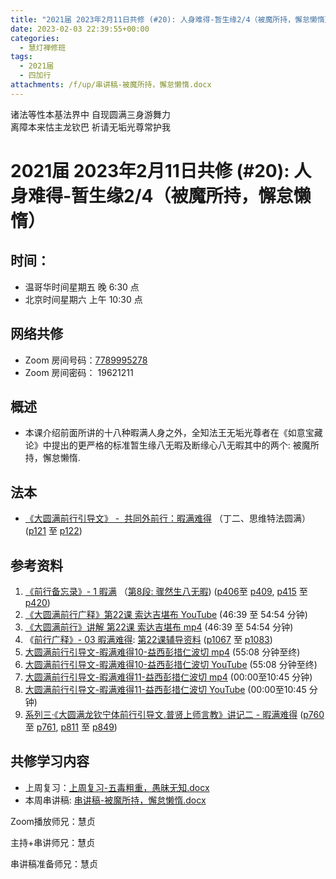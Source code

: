 ```yaml
---
title: "2021届 2023年2月11日共修 (#20): 人身难得-暂生缘2/4（被魔所持，懈怠懒惰）"
date: 2023-02-03 22:39:55+00:00
categories:
  - 慧灯禅修班
tags:
  - 2021届
  - 四加行
attachments: /f/up/串讲稿-被魔所持，懈怠懒惰.docx
---
```

<!--StartFragment-->

诸法等性本基法界中 自现圆满三身游舞力\
离障本来怙主龙钦巴 祈请无垢光尊常护我

# 2021届 2023年2月11日共修 (#20): 人身难得-暂生缘2/4（被魔所持，懈怠懒惰）

## 时间：

* 温哥华时间星期五 晚 6:30 点
* 北京时间星期六 上午 10:30 点

## 网络共修

* Zoom 房间号码：[7789995278](https://us02web.zoom.us/j/7789995278?pwd=VjZmbWJFY2k2K0E5RVB2cTNIQmhqUT09)
* Zoom 房间密码： 19621211

## 概述

* 本课介绍前面所讲的十八种暇满人身之外，全知法王无垢光尊者在《如意宝藏论》中提出的更严格的标准暂生缘八无暇及断缘心八无暇其中的两个: 被魔所持，懈怠懒惰.

## 法本

* [《](https://huidengchanxiu.net/refs/qxgs/qxgs-03xm)[大圆满前行引导文》 -  共同外前行：暇满难得](https://huidengchanxiu.net/books/dymqx/#%E4%B8%80%E6%9A%87%E6%BB%A1%E9%9A%BE%E5%BE%97) （丁二、思维特法圆满）([p121](https://huidengchanxiu.net/books/dymqx/#p121) 至 [p122](https://huidengchanxiu.net/books/dymqx/#p122))

## 参考资料

1. [《前行备忘录》- 1 暇满](https://huidengchanxiu.net/refs/qxbwl/qxxl4-01xm) （[第8段: 骤然生八无暇](https://huidengchanxiu.net/refs/qxbwl/qxxl4-01xm/#%E9%AA%A4%E7%84%B6%E7%94%9F%E5%85%AB%E6%97%A0%E6%9A%87)) ([p406](https://huidengchanxiu.net/refs/qxbwl/qxxl4-01xm/#p406)至 [p409](https://huidengchanxiu.net/refs/qxbwl/qxxl4-01xm/#p409), [p415](https://huidengchanxiu.net/refs/qxbwl/qxxl4-01xm/#p415) 至 [p420](https://huidengchanxiu.net/refs/qxbwl/qxxl4-01xm/#p420))
2. [《大圆满前行广释》第22课 索达吉堪布 YouTube](https://www.youtube.com/watch?v=7KE5jt3-vw8) (46:39 至 54:54 分钟)
3. [《大圆满前行》讲解 第22课 索达吉堪布 mp4](http://huidengchanxiu.net/jmy/007-%E5%A4%A7%E5%9C%86%E6%BB%A1%E5%89%8D%E8%A1%8C%E5%B9%BF%E9%87%8A/007-%E5%89%8D%E8%A1%8C%E5%B9%BF%E9%87%8A%E8%A7%86%E9%A2%91/%e3%80%8a%e5%a4%a7%e5%9c%86%e6%bb%a1%e5%89%8d%e8%a1%8c%e3%80%8b%e8%ae%b2%e8%a7%a3%e7%ac%ac22%e8%af%be.mp4) (46:39 至 54:54 分钟)
4. 《[前行广释》- 03 暇满难得](https://huidengchanxiu.net/refs/qxgs/fudao/qxgsfd-03xm): [第22课辅导资料](https://huidengchanxiu.net/refs/qxgs/fudao/qxgsfd-03xm/#%E5%89%8D%E8%A1%8C%E5%B9%BF%E9%87%8A%E7%AC%AC22%E8%AF%BE%E8%BE%85%E5%AF%BC%E8%B5%84%E6%96%99) ([p1067](https://huidengchanxiu.net/refs/qxgs/fudao/qxgsfd-03xm/#p1067) 至 [p1083](https://huidengchanxiu.net/refs/qxgs/fudao/qxgsfd-03xm/#p1083))
5. [大圆满前行引导文-暇满难得10-益西彭措仁波切 mp4](https://f.huidengchanxiu.net/jmy/xmfw/s3/02/%e5%89%8d%e8%a1%8c%e5%bc%95%e5%af%bc%e6%96%87-%e6%9a%87%e6%bb%a1%e9%9a%be%e5%be%9710.mp4) (55:08 分钟至终)
6. [大圆满前行引导文-暇满难得10-益西彭措仁波切 YouTube](https://www.youtube.com/watch?v=wiDqs2kde1Y&list=PL7aUyQTIJqAhd5VvMC0Ll__8JInqzft2t) (55:08 分钟至终)
7. [大圆满前行引导文-暇满难得11-益西彭措仁波切 mp4](https://f.huidengchanxiu.net/jmy/xmfw/s3/02/%e5%89%8d%e8%a1%8c%e5%bc%95%e5%af%bc%e6%96%87-%e6%9a%87%e6%bb%a1%e9%9a%be%e5%be%9711.mp4) (00:00至10:45 分钟)
8. [大圆满前行引导文-暇满难得11-益西彭措仁波切 YouTube](https://www.youtube.com/watch?v=gsjaZna0YRw&list=PL7aUyQTIJqAhd5VvMC0Ll__8JInqzft2t&index=26) (00:00至10:45 分钟)
9. [系列三·《大圆满龙钦宁体前行引导文.普贤上师言教》讲记二 - 暇满难得](https://huidengchanxiu.net/refs/xmfw/s3-ydw2-xmnd) ([p760](https://huidengchanxiu.net/refs/xmfw/s3-ydw2-xmnd/#p760) 至 [p761](https://huidengchanxiu.net/refs/xmfw/s3-ydw2-xmnd/#p761), [p811](https://huidengchanxiu.net/refs/xmfw/s3-ydw2-xmnd/#p811) 至 [p849](https://huidengchanxiu.net/refs/xmfw/s3-ydw2-xmnd/#p849))

## **共修学习内容**

* 上周复习：[上周复习-五毒粗重，愚昧无知.docx](/f/up/上周复习-五毒粗重，愚昧无知.docx)
* 本周串讲稿: [](https://www.huidengvan.com/f/up/%E5%8D%81%E5%9C%86%E6%BB%A1%E4%B9%8B%E5%BE%97%E4%BA%BA%E8%BA%AB%E4%B8%8E%E7%94%9F%E4%B8%AD%E5%9C%9F%E4%B8%B2%E8%AE%B2%E7%A8%BF.pdf)[](https://www.huidengvan.com/f/up/%E4%B8%B2%E8%AE%B2%E7%A8%BF-%E5%8D%81%E5%9C%86%E6%BB%A1%E4%B9%8B%E4%BF%A1%E4%BD%9B%E6%B3%95%EF%BC%8C%E4%BD%9B%E9%99%80%E5%87%BA%E4%B8%96.pdf)[](https://www.huidengvan.com/f/up/%E4%B8%B2%E8%AE%B2%E7%A8%BF-%E4%BA%94%E6%AF%92%E7%B2%97%E9%87%8D%EF%BC%8C%E6%84%9A%E6%98%A7%E6%97%A0%E7%9F%A5.pdf)[串讲稿-被魔所持，懈怠懒惰.docx](/f/up/串讲稿-被魔所持，懈怠懒惰.docx)



Zoom播放师兄：慧贞

主持+串讲师兄：慧贞

串讲稿准备师兄：慧贞